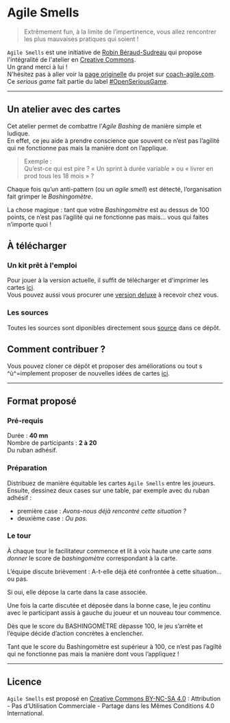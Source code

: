 # Agile Smells

>Extrêmement fun, à la limite de l’impertinence, vous allez rencontrer les plus mauvaises pratiques qui soient !

`Agile Smells` est une initiative de [Robin Béraud-Sudreau](https://coach-agile.com/) qui propose l'intégralité de l'atelier en [Creative Commons](https://creativecommons.org/licenses/by-nc-sa/4.0/).  
Un grand merci à lui !  
N'hésitez pas à aller voir la [page originelle](https://coach-agile.com/2019/06/agile-bashing-serious-game-agile-smells/) du projet sur [coach-agile.com](https://coach-agile.com/serious-game/agile-smells/).  
Ce _serious game_ fait partie du label [#OpenSeriousGame](https://openseriousgames.org/).

---
## Un atelier avec des cartes

Cet atelier permet de combattre l’_Agile Bashing_ de manière simple et ludique.  
En effet, ce jeu aide à prendre conscience que souvent ce n’est pas l’agilité qui ne fonctionne pas mais la manière dont on l’applique.

> Exemple :  
Qu’est-ce qui est pire ? « Un sprint à durée variable » ou « livrer en prod tous les 18 mois » ?

Chaque fois qu’un anti-pattern (ou un _agile smell_) est détecté, l’organisation fait grimper le _Bashingomètre_.

La chose magique : tant que votre _Bashingomètre_ est au dessus de 100 points, ce n’est pas l’agilité qui ne fonctionne pas mais… vous qui faites n’importe quoi !

## À télécharger

### Un kit prêt à l'emploi

Pour jouer à la version actuelle, il suffit de télécharger et d'imprimer les cartes [ici](kit/AGILE-SMELLS-SERIOUS-GAME-KIT-V2.pdf).  
Vous pouvez aussi vous procurer une [version deluxe](https://coach-agile.com/produit/agile-smells/) à recevoir chez vous.

### Les sources

Toutes les sources sont diponibles directement sous [source](source/AGILE-SMELLS-DIY-V5.pdf) dans ce dépôt.

## Comment contribuer ?

Vous pouvez cloner ce dépôt et proposer des améliorations ou tout s ^ù^=implement proposer de nouvelles idées de cartes [ici](https://github.com/Zenigata/Agile-Smells/issues).

---
## Format proposé

### Pré-requis

Durée : **40 mn**  
Nombre de participants : **2 à 20**  
Du ruban adhésif.

### Préparation

Distribuez de manière équitable les cartes `Agile Smells` entre les joueurs.  
Ensuite, dessinez deux cases sur une table, par exemple avec du ruban adhésif :
 * première case : _Avons-nous déjà rencontré cette situation ?_
 * deuxième case : _Ou pas._

 ### Le tour

À chaque tour le facilitateur commence et lit à voix haute une carte _sans donner_ le score de _bashingomètre_ correspondant à la carte.

L’équipe discute brièvement : A-t-elle déjà été confrontée à cette situation… ou pas.

Si oui, elle dépose la carte dans la case associée.

Une fois la carte discutée et déposée dans la bonne case, le jeu continu avec le participant assis à gauche du joueur et un nouveau tour commence.

Dès que le score du BASHINGOMÈTRE dèpasse 100, le jeu s’arrête et l’équipe décide d’action concrètes à enclencher.

Tant que le score du Bashingomètre est supérieur à 100, ce n’est pas l’agilté qui ne fonctionne pas mais la manière dont vous l’appliquez !

---
## Licence

`Agile Smells` est proposé en [Creative Commons BY-NC-SA 4.0](https://creativecommons.org/licenses/by-nc-sa/4.0/deed.fr) : Attribution - Pas d’Utilisation Commerciale - Partage dans les Mêmes Conditions 4.0 International.
